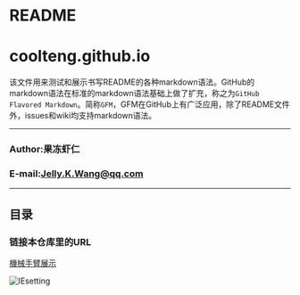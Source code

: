 README
====
# coolteng.github.io

该文件用来测试和展示书写README的各种markdown语法。GitHub的markdown语法在标准的markdown语法基础上做了扩充，称之为`GitHub Flavored Markdown`。简称`GFM`，GFM在GitHub上有广泛应用，除了README文件外，issues和wiki均支持markdown语法。
****
### Author:果冻虾仁
### E-mail:Jelly.K.Wang@qq.com
****
## 目录
### 链接本仓库里的URL
[機械手臂展示](https://coolteng.github.io/)

![IEsetting](https://coolteng.github.io/myPage/gif/JavaSafedUrlSetting.PNG "")
